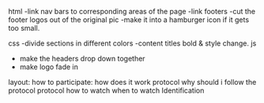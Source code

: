 html
-link nav bars to corresponding areas of the page
-link footers
-cut the footer logos out of the original pic
-make it into a hamburger icon if it gets too small.

css
-divide sections in different colors
-content titles bold & style change.
js
- make the headers drop down together
- make logo fade in

layout:
how to participate:
	how does it work
	protocol 
		why should i follow the protocol
		protocol
			how to watch
			when to watch
		Identification